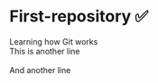 # First-repository ✅

Learning how Git works <br>
This is another line <br>   
And another line <br>   
